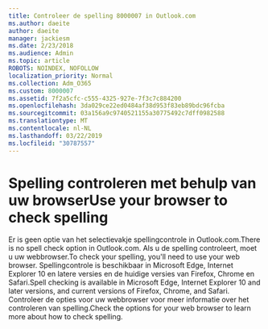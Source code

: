 ```yaml
---
title: Controleer de spelling 8000007 in Outlook.com
ms.author: daeite
author: daeite
manager: jackiesm
ms.date: 2/23/2018
ms.audience: Admin
ms.topic: article
ROBOTS: NOINDEX, NOFOLLOW
localization_priority: Normal
ms.collection: Adm_O365
ms.custom: 8000007
ms.assetid: 7f2a5cfc-c555-4325-927e-7f3c7c884200
ms.openlocfilehash: 3da029ce22ed0484af38d953f83eb89bdc96fcba
ms.sourcegitcommit: 03a156a9c9740521155a30775492c7dff0982588
ms.translationtype: MT
ms.contentlocale: nl-NL
ms.lasthandoff: 03/22/2019
ms.locfileid: "30787557"
---
```

# <a name="use-your-browser-to-check-spelling"></a><span data-ttu-id="ab643-102">Spelling controleren met behulp van uw browser</span><span class="sxs-lookup"><span data-stu-id="ab643-102">Use your browser to check spelling</span></span>

<span data-ttu-id="ab643-103">Er is geen optie van het selectievakje spellingcontrole in Outlook.com.</span><span class="sxs-lookup"><span data-stu-id="ab643-103">There is no spell check option in Outlook.com.</span></span> <span data-ttu-id="ab643-104">Als u de spelling controleert, moet u uw webbrowser.</span><span class="sxs-lookup"><span data-stu-id="ab643-104">To check your spelling, you'll need to use your web browser.</span></span> <span data-ttu-id="ab643-105">Spellingcontrole is beschikbaar in Microsoft Edge, Internet Explorer 10 en latere versies en de huidige versies van Firefox, Chrome en Safari.</span><span class="sxs-lookup"><span data-stu-id="ab643-105">Spell checking is available in Microsoft Edge, Internet Explorer 10 and later versions, and current versions of Firefox, Chrome, and Safari.</span></span> <span data-ttu-id="ab643-106">Controleer de opties voor uw webbrowser voor meer informatie over het controleren van spelling.</span><span class="sxs-lookup"><span data-stu-id="ab643-106">Check the options for your web browser to learn more about how to check spelling.</span></span>
  

